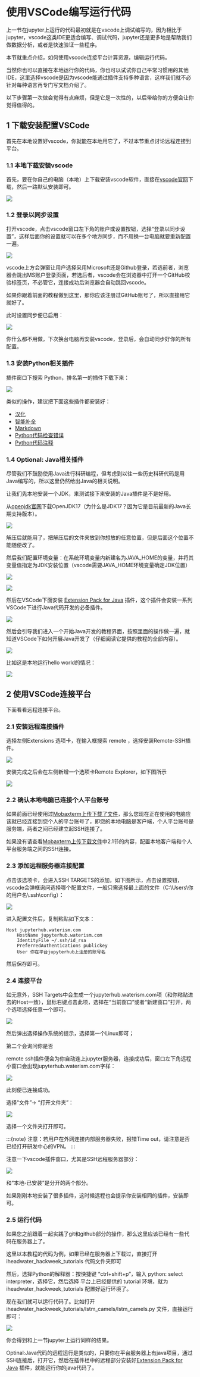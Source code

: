 # 使用VSCode编写运行代码

上一节在jupyter上运行的代码最初就是在vscode上调试编写的，因为相比于jupyter，vscode这类IDE更适合编写、调试代码，jupyter还是更多地是帮助我们做数据分析，或者是快速验证一些程序。

本节就重点介绍，如何使用vscode连接平台计算资源，编辑运行代码。

当然你也可以直接在本地运行你的代码，你也可以试试你自己平常习惯用的其他IDE，这里选择vscode是因为vscode能通过插件支持多种语言，这样我们就不必针对每种语言再专门写文档介绍了。

以下步骤第一次做会觉得有点麻烦，但是它是一次性的，以后带给你的方便会让你觉得值得的。

## 1 下载安装配置VSCode

首先在本地设置好vscode，你就能在本地用它了，不过本节重点讨论远程连接到平台。

### 1.1 本地下载安装vscode

首先，要在你自己的电脑（本地）上下载安装vscode软件，直接在[vscode官网](https://code.visualstudio.com/)下载，然后一路默认安装即可。

![](../img/vscode_download.png)

### 1.2 登录以同步设置

打开vscode，点击vscode窗口左下角的账户或设置按钮，选择“登录以同步设置”，这样后面你的设置就可以在多个地方同步，而不用换一台电脑就要重新配置一遍。

![](../img/vscode_login.png)

vscode上方会弹窗让用户选择采用Microsoft还是Github登录，若选前者，浏览器会跳出MS账户登录页面，若选后者，vscode会在浏览器中打开一个GitHub校验标签页，不必管它，连接成功后浏览器会自动跳回vscode。

如果你跟着前面的教程做到这里，那你应该注册过GitHub账号了，所以直接用它就好了。

此时设置同步便已启用：

![](../img/vscode_sync_opened.png)

你什么都不用做，下次换台电脑再安装vscode，登录后，会自动同步好你的所有配置。

### 1.3 安装Python相关插件

插件窗口下搜索 Python，排名第一的插件下载下来：

![](../img/vscode_plugin_python.png)

类似的操作，建议把下面这些插件都安装好：

- [汉化](https://marketplace.visualstudio.com/items?itemName=MS-CEINTL.vscode-language-pack-zh-hans)
- [智能补全](https://marketplace.visualstudio.com/items?itemName=VisualStudioExptTeam.vscodeintellicode)
- [Markdown](https://marketplace.visualstudio.com/items?itemName=yzhang.markdown-all-in-one)
- [Python代码检查错误](https://marketplace.visualstudio.com/items?itemName=ms-python.vscode-pylance)
- [Python代码注释](https://marketplace.visualstudio.com/items?itemName=njpwerner.autodocstring)

### 1.4 Optional: Java相关插件

尽管我们不鼓励使用Java进行科研编程，但考虑到以往一些历史科研代码是用Java编写的，所以这里仍然给出Java的相关说明。

让我们先本地安装一个JDK，来测试接下来安装的Java插件是不是好用。

从[openjdk官网](https://jdk.java.net/archive/)下载OpenJDK17（为什么是JDK17？因为它是目前最新的Java长期支持版本）。

![](../img/openjdk_download.png)

解压后就能用了，把解压后的文件夹放到你想放的任意位置，但是后面这个位置不能随便改了。

然后我们配置环境变量：在系统环境变量内新建名为JAVA_HOME的变量，并将其变量值指定为JDK安装位置（vscode需要JAVA_HOME环境变量确定JDK位置）

![](../img/env_var.png)

![](../img/env_var_javahome.png)

然后在VSCode下面安装 [Extension Pack for Java](https://marketplace.visualstudio.com/items?itemName=vscjava.vscode-java-pack) 插件，这个插件会安装一系列VSCode下进行Java代码开发的必备插件。

![](../img/vscode_java_plugin.png)

然后会引导我们进入一个开始Java开发的教程界面，按照里面的操作做一遍，就知道VSCode下如何开展Java开发了（仔细阅读它提供的教程的全部内容）。

![](../img/vscode_java_tutorial.png)

比如这是本地运行hello world的情况：

![](../img/vscode_run_java.png)

## 2 使用VSCode连接平台

下面看看远程连接平台。

### 2.1 安装远程连接插件

选择左侧Extensions 选项卡，在输入框搜索 remote ，选择安装Remote-SSH插件。

![](../img/vscode_install_plugin.png)

安装完成之后会在左侧新增一个选项卡Remote Explorer，如下图所示

![](../img/vscode_remote_plugin.png)

### 2.2 确认本地电脑已连接个人平台账号

如果前面已经使用过[Mobaxterm上传下载了文件](https://iheadwater.github.io/iheadwater_hackweek_tutorials/chp2_file_formats/chp2.4_your_data.html#id2)，那么您现在正在使用的电脑应该就已经连接到您个人的平台账号了，即您的本地电脑是客户端，个人平台账号是服务端，两者之间已经建立起SSH连接了。

如果没有请查看[Mobaxterm上传下载文件](https://iheadwater.github.io/iheadwater_hackweek_tutorials/chp2_file_formats/chp2.4_your_data.html#id2)中2.1节的内容，配置本地客户端和个人平台服务端之间的SSH连接。

### 2.3 添加远程服务器连接配置

点击该选项卡，会进入SSH TARGETS的添加，如下图所示，点击设置按钮，vscode会弹框询问选择哪个配置文件，一般只需选择最上面的文件（C:\Users\你的用户名\\.ssh\config）：

![](../img/vscode_ssh_setting.png)

进入配置文件后，复制粘贴如下文本：

```Plain Text
Host jupyterhub.waterism.com
    HostName jupyterhub.waterism.com
    IdentityFile ~/.ssh/id_rsa
    PreferredAuthentications publickey
    User 你在平台jupyterhub上注册的账号名
```

然后保存即可。

### 2.4 连接平台

如无意外，SSH Targets中会生成一个jupyterhub.waterism.com项（和你粘贴进去的Host一致），鼠标右键点击此项，选择在“当前窗口”或者“新建窗口”打开，两个选项选择任意一个即可。

![](../img/vscode_ssh_connect.png)

然后弹出选择操作系统的提示，选择第一个Linux即可；

第二个会询问你是否

remote ssh插件便会为你自动连上jupyter服务器，连接成功后，窗口左下角远程小窗口会出现jupyterhub.waterism.com字样：

![](../img/vscode_ssh_login.png)

此刻便已连接成功。

选择“文件”-> “打开文件夹”：

![](../img/vscode_ssh_opendir.png)

选择一个文件夹打开即可。

:::{note}
注意：若用户在外网连接内部服务器失败，报错Time out，请注意是否已经打开研发中心的VPN。
:::

注意一下vscode插件窗口，尤其是SSH远程服务器部分：

![](../img/vscode_ssh_plugin.png)

和“本地-已安装”是分开的两个部分。

如果刚刚本地安装了很多插件，这时候远程也会提示你安装相同的插件，安装即可。

### 2.5 运行代码

如果您之前跟着一起实践了git和github部分的操作，那么这里应该已经有一些代码在服务器上了。

这里以本教程的代码为例，如果已经在服务器上下载过，直接打开 iheadwater_hackweek_tutorials 代码文件夹即可

然后，选择Python的解释器：按快捷键 “ctrl+shift+p”，输入 python: select interpreter，选择它，然后选择 平台上已经提供的 tutorial 环境，就为iheadwater_hackweek_tutorials 配置好运行环境了。

现在我们就可以运行代码了。比如打开iheadwater_hackweek_tutorials/lstm_camels/lstm_camels.py 文件，直接运行即可：

![](../img/vscode_ssh_runpython.png)

你会得到和上一节jupyter上运行同样的结果。

Optinal:Java代码的远程运行是类似的，只要你在平台服务器上有java项目，通过SSH连接后，打开它，然后在插件栏中的远程部分安装好[Extension Pack for Java](https://marketplace.visualstudio.com/items?itemName=vscjava.vscode-java-pack) 插件，就能运行你的java代码了。

